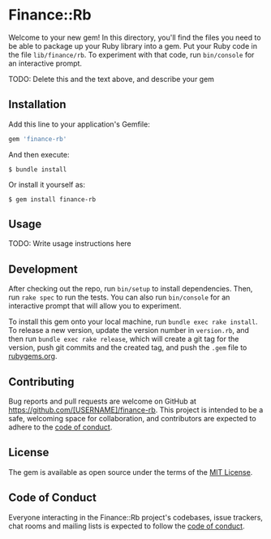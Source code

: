# Finance::Rb

Welcome to your new gem! In this directory, you'll find the files you need to be able to package up your Ruby library into a gem. Put your Ruby code in the file `lib/finance/rb`. To experiment with that code, run `bin/console` for an interactive prompt.

TODO: Delete this and the text above, and describe your gem

## Installation

Add this line to your application's Gemfile:

```ruby
gem 'finance-rb'
```

And then execute:

    $ bundle install

Or install it yourself as:

    $ gem install finance-rb

## Usage

TODO: Write usage instructions here

## Development

After checking out the repo, run `bin/setup` to install dependencies. Then, run `rake spec` to run the tests. You can also run `bin/console` for an interactive prompt that will allow you to experiment.

To install this gem onto your local machine, run `bundle exec rake install`. To release a new version, update the version number in `version.rb`, and then run `bundle exec rake release`, which will create a git tag for the version, push git commits and the created tag, and push the `.gem` file to [rubygems.org](https://rubygems.org).

## Contributing

Bug reports and pull requests are welcome on GitHub at https://github.com/[USERNAME]/finance-rb. This project is intended to be a safe, welcoming space for collaboration, and contributors are expected to adhere to the [code of conduct](https://github.com/[USERNAME]/finance-rb/blob/master/CODE_OF_CONDUCT.md).

## License

The gem is available as open source under the terms of the [MIT License](https://opensource.org/licenses/MIT).

## Code of Conduct

Everyone interacting in the Finance::Rb project's codebases, issue trackers, chat rooms and mailing lists is expected to follow the [code of conduct](https://github.com/[USERNAME]/finance-rb/blob/master/CODE_OF_CONDUCT.md).
